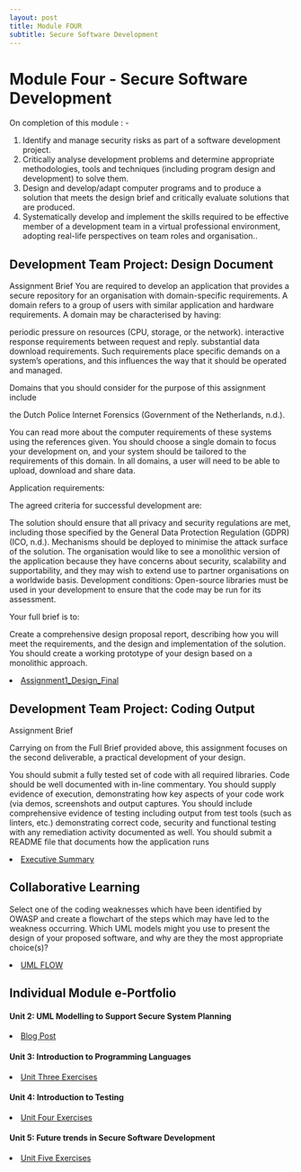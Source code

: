```yaml
---
layout: post
title: Module FOUR
subtitle: Secure Software Development
---
```

<h1>Module Four - Secure Software Development</h1>

On completion of this module : - 
<ol>
<li>Identify and manage security risks as part of a software development project.</li>
<li>Critically analyse development problems and determine appropriate methodologies, tools and techniques (including program design and development) to solve them.</li>
<li>Design and develop/adapt computer programs and to produce a solution that meets the design brief and critically evaluate solutions that are produced.</li>
<li>Systematically develop and implement the skills required to be effective member of a development team in a virtual professional environment, adopting real-life perspectives on team roles and organisation..</li>
</ol>


## Development Team Project: Design Document
Assignment Brief
You are required to develop an application that provides a secure repository for an organisation with domain-specific requirements. A domain refers to a group of users with similar application and hardware requirements. A domain may be characterised by having:   

periodic pressure on resources (CPU, storage, or the network).
interactive response requirements between request and reply.
substantial data download requirements.
Such requirements place specific demands on a system’s operations, and this influences the way that it should be operated and managed.

Domains that you should consider for the purpose of this assignment include


the Dutch Police Internet Forensics (Government of the Netherlands, n.d.).

You can read more about the computer requirements of these systems using the references given. You should choose a single domain to focus your development on, and your system should be tailored to the requirements of this domain. In all domains, a user will need to be able to upload, download and share data.

Application requirements: 

The agreed criteria for successful development are:

The solution should ensure that all privacy and security regulations are met, including those specified by the General Data Protection Regulation (GDPR) (ICO, n.d.).
Mechanisms should be deployed to minimise the attack surface of the solution. 
The organisation would like to see a monolithic version of the application because they have concerns about security, scalability and supportability, and they may wish to extend use to partner organisations on a worldwide basis.
Development conditions: Open-source libraries must be used in your development to ensure that the code may be run for its assessment.

Your full brief is to:

Create a comprehensive design proposal report, describing how you will meet the requirements, and the design and implementation of the solution.
You should create a working prototype of your design based on a monolithic approach.

<li> <a href="https://github.com/DeepakSidhar/DeepakSidhar.github.io/blob/main/assets/ModuleFour/SSD_Assignment1_Design_Final.pdf">Assignment1_Design_Final</a></li>



## Development Team Project: Coding Output
Assignment Brief

Carrying on from the Full Brief provided above, this assignment focuses on the second deliverable, a practical development of your design. 

You should submit a fully tested set of code with all required libraries. Code should be well documented with in-line commentary.
You should supply evidence of execution, demonstrating how key aspects of your code work (via demos, screenshots and output captures.
You should include comprehensive evidence of testing including output from test tools (such as linters, etc.) demonstrating correct code, security and functional testing with any remediation activity documented as well.
You should submit a README file that documents how the application runs

<li> <a href="https://github.com/DeepakSidhar/DeepakSidhar.github.io/blob/main/assets/ModuleThree/SRM_Unit-11_Development%20Team%20Project%20Executive%20Summary_CyberMasters_Assignment2%20(1).pdf">Executive Summary</a></li>




## Collaborative Learning 

Select one of the coding weaknesses which have been identified by OWASP and create a flowchart of the steps which may have led to the weakness occurring.
Which UML models might you use to present the design of your proposed software, and why are they the most appropriate choice(s)?

<li> <a href="https://github.com/DeepakSidhar/DeepakSidhar.github.io/blob/main/assets/ModuleFour/UML%20flowchart.pdf">UML FLOW</a></li>





## Individual Module e-Portfolio

>
<h4>Unit 2: UML Modelling to Support Secure System Planning</h4>
<li><a href="https://github.com/DeepakSidhar/DeepakSidhar.github.io/blob/main/assets/ModuleFour/unit2%20blog%20post.pdf">Blog Post	</a></li>
<h4>Unit 3: Introduction to Programming Languages</h4>
<li><a href="https://github.com/DeepakSidhar/DeepakSidhar.github.io/blob/main/assets/ModuleFour/SSD%20Unit%203%20.pdf">Unit Three Exercises	</a></li>
<h4>Unit 4: Introduction to Testing</h4>
<li><a href="https://github.com/DeepakSidhar/DeepakSidhar.github.io/blob/main/assets/ModuleFour/SSD%20Unit%204%20.pdf">Unit Four Exercises	</a></li>
<h4>Unit 5: Future trends in Secure Software Development</h4>
<li> <a href="https://github.com/DeepakSidhar/DeepakSidhar.github.io/blob/main/assets/ModuleFour/SSD%20Unit%205.pdf">Unit Five Exercises	</a></li>
